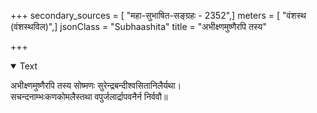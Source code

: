 +++
secondary_sources = [ "महा-सुभाषित-सङ्ग्रहः - 2352",]
meters = [ "वंशस्थ (वंशस्थविल)",]
jsonClass = "Subhaashita"
title = "अभीक्ष्णमुष्णैरपि तस्य"

+++

<details open><summary>Text</summary>

अभीक्ष्णमुष्णैरपि तस्य सोष्मणः सुरेन्द्रबन्दीश्वसितानिलैर्यथा।  
सचन्दनाम्भःकणकोमलैस्तथा वपुर्जलार्द्रापवनैर्न निर्ववौ॥
</details>
